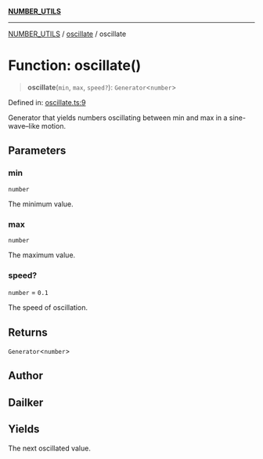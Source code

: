 [**NUMBER_UTILS**](../../README.md)

***

[NUMBER_UTILS](../../README.md) / [oscillate](../README.md) / oscillate

# Function: oscillate()

> **oscillate**(`min`, `max`, `speed?`): `Generator`\<`number`\>

Defined in: [oscillate.ts:9](https://github.com/dailker/everyutil/blob/54be0bab567ca8e189c5982902c59f3b7981d51d/src/number/oscillate.ts#L9)

Generator that yields numbers oscillating between min and max in a sine-wave–like motion.

## Parameters

### min

`number`

The minimum value.

### max

`number`

The maximum value.

### speed?

`number` = `0.1`

The speed of oscillation.

## Returns

`Generator`\<`number`\>

## Author

## Dailker

## Yields

The next oscillated value.
